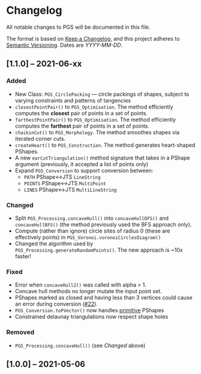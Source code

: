 # Changelog

All notable changes to PGS will be documented in this file.

The format is based on [Keep a Changelog](https://keepachangelog.com/en/1.0.0/),
and this project adheres to [Semantic Versioning](https://semver.org/spec/v2.0.0.html). Dates are *YYYY-MM-DD*.

## [1.1.0] – 2021-06-xx

### Added

- New Class: `PGS_CirclePacking` — circle packings of shapes, subject to varying constraints and patterns of tangencies
- `closestPointPair()` to `PGS_Optimisation`. The method efficiently computes the **closest** pair of points in a set of points.
- `farthestPointPair()` to `PGS_Optimisation`. The method efficiently computes the **farthest** pair of points in a set of points.
- `chaikinCut()` to `PGS_Morphology`. The method smoothes shapes via iterated corner cuts.
- `createHeart()` to `PGS_Construction`. The method generates heart-shaped PShapes.
- A new `earCutTriangulation()` method signature that takes in a PShape argument (previously, it accepted a list of points only)
- Expand `PGS_Conversion` to support conversion between:
  - `PATH` PShape<->JTS `LineString`
  - `POINTS` PShape<->JTS `MultiPoint`
  - `LINES` PShape<->JTS `MultiLineString`

### Changed 

- Split `PGS_Processing.concaveHull()` into `concaveHullDFS()` and `concaveHullBFS()` (the method previously used the BFS approach only).
- Compute (rather than ignore) circle sites of radius 0 (these are effectively points) in `PGS_Voronoi.voronoiCirclesDiagram()`
- Changed the algorithm used by `PGS_Processing.generateRandomPoints()`. The new approach is ~10x faster!

### Fixed
- Error when `concaveHull2()` was called with alpha > 1.
- Concave hull methods no longer mutate the input point set.
- PShapes marked as closed and having less than 3 vertices could cause an error during conversion ([#22](https://github.com/micycle1/PGS/issues/22)).
- `PGS_Conversion.toPVector()` now handles [primitive](https://processing.org/examples/shapeprimitives.html) PShapes
- Constrained delaunay triangulations now respect shape holes

### Removed
- `PGS_Processing.concaveHull()` (see *Changed* above)

## [1.0.0] – 2021-05-06